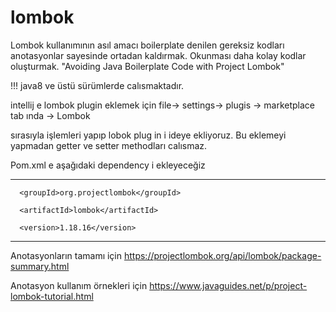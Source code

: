 # lombok

Lombok kullanımının asıl amacı boilerplate denilen gereksiz kodları anotasyonlar sayesinde ortadan kaldırmak. Okunması daha kolay kodlar oluşturmak.
"Avoiding Java Boilerplate Code with Project Lombok"

!!! java8 ve üstü sürümlerde calısmaktadır.

intellij e lombok plugin eklemek için file-> settings-> plugis -> marketplace tab ında -> Lombok 

sırasıyla işlemleri yapıp lobok plug in i ideye ekliyoruz. Bu eklemeyi yapmadan getter ve setter methodları calısmaz.

Pom.xml e aşağıdaki dependency i ekleyeceğiz
************************************

  <dependency>
  
      <groupId>org.projectlombok</groupId>
      
      <artifactId>lombok</artifactId>
      
      <version>1.18.16</version>
      
  </dependency>
  
*************************************
  
  Anotasyonların tamamı için 
  https://projectlombok.org/api/lombok/package-summary.html
  
  
  Anotasyon kullanım örnekleri için 
  https://www.javaguides.net/p/project-lombok-tutorial.html

